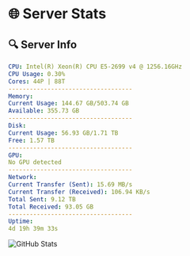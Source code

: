 # 🌐 Server Stats
## 🔍 Server Info
```yaml
CPU: Intel(R) Xeon(R) CPU E5-2699 v4 @ 1256.16GHz
CPU Usage: 0.30%
Cores: 44P | 88T
-----------------------------------
Memory:
Current Usage: 144.67 GB/503.74 GB
Available: 355.73 GB
-----------------------------------
Disk:
Current Usage: 56.93 GB/1.71 TB
Free: 1.57 TB
-----------------------------------
GPU:
No GPU detected
-----------------------------------
Network:
Current Transfer (Sent): 15.69 MB/s
Current Transfer (Received): 106.94 KB/s
Total Sent: 9.12 TB
Total Received: 93.05 GB
-----------------------------------
Uptime:
4d 19h 39m 33s
```
![GitHub Stats](https://img.shields.io/badge/Updated-2025-03-12_17:02:22-blue)